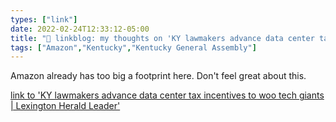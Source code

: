```yaml
---
types: ["link"]
date: 2022-02-24T12:33:12-05:00
title: "🔗 linkblog: my thoughts on 'KY lawmakers advance data center tax incentives to woo tech giants | Lexington Herald Leader'"
tags: ["Amazon","Kentucky","Kentucky General Assembly"]
---
```

Amazon already has too big a footprint here. Don't feel great about this.
 
[link to 'KY lawmakers advance data center tax incentives to woo tech giants | Lexington Herald Leader'](https://www.kentucky.com/news/politics-government/article258676228.html)
